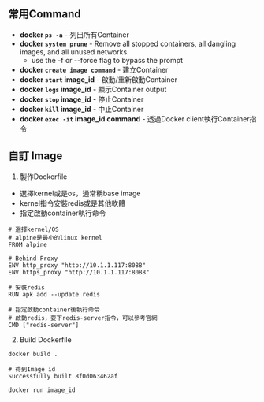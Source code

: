 ## 常用Command
+ **docker `ps -a`** - 列出所有Container
+ **docker `system prune`** - Remove all stopped containers, all dangling images, and all unused networks.
  + use the -f or --force flag to bypass the prompt
+ **docker `create image command`** - 建立Container
+ **docker `start` image_id** - 啟動/重新啟動Container
+ **docker `logs` image_id** - 顯示Container output
+ **docker `stop` image_id** - 停止Container
+ **docker `kill` image_id** - 中止Container
+ **docker `exec -it` image_id command** - 透過Docker client執行Container指令

## 自訂 Image
1. 製作Dockerfile
  * 選擇kernel或是os，通常稱base image
  * kernel指令安裝redis或是其他軟體
  * 指定啟動container執行命令
```
# 選擇kernel/OS
# alpine是最小的linux kernel
FROM alpine

# Behind Proxy
ENV http_proxy "http://10.1.1.117:8088"
ENV https_proxy "http://10.1.1.117:8088"

# 安裝redis
RUN apk add --update redis

# 指定啟動container後執行命令
# 啟動redis，要下redis-server指令，可以參考官網
CMD ["redis-server"]
```
2. Build Dockerfile
```
docker build .

# 得到Image id
Successfully built 8f0d063462af

docker run image_id
```
